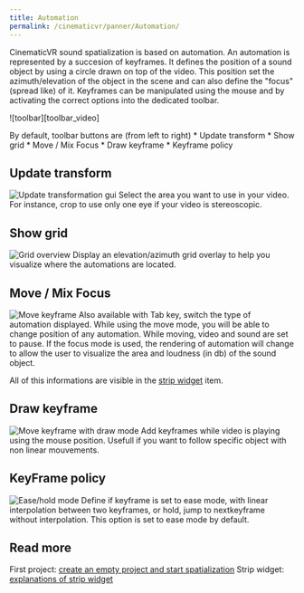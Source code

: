 ```yaml
---
title: Automation
permalink: /cinematicvr/panner/Automation/
---
```


[first_project]: {{site.baseurl}}/cinematicvr/FirstProject/
[strip_widget]: {{site.baseurl}}/cinematicvr/panner/StripWidget
[toolbar]: {{site.baseurl}}/cinematicvr/toolbar_video.png
[toolbar_grid]: {{site.baseurl}}/cinematicvr/toolbar_grid.png
[toolbar_transform]: {{site.baseurl}}/cinematicvr/toolbar_transform.png
[toolbar_move_tuto]: {{site.baseurl}}/cinematicvr/toolbar_move_tuto.gif
[toolbar_hold_tuto]: {{site.baseurl}}/cinematicvr/toolbar_hold_tuto.gif
[toolbar_draw_tuto]: {{site.baseurl}}/cinematicvr/toolbar_draw_tuto.gif

CinematicVR sound spatialization is based on automation. An automation is represented by a succesion of keyframes. It defines the position of a sound object by using a circle drawn on top of the video. This position set the azimuth/elevation of the object in the scene and can also define the "focus" (spread like) of it. Keyframes can be manipulated using the mouse and by activating the correct options into the dedicated toolbar.

![toolbar][toolbar_video]

By default, toolbar buttons are (from left to right) 
	* Update transform
	* Show grid
	* Move / Mix Focus
	* Draw keyframe
	* Keyframe policy


## Update transform

![Update transformation gui][toolbar_transform]
Select the area you want to use in your video. For instance, crop to use only one eye if your video is stereoscopic.

## Show grid

![Grid overview][toolbar_grid]
Display an elevation/azimuth grid overlay to help you visualize where the automations are located.

## Move / Mix Focus 

![Move keyframe][toolbar_move_tuto]
Also available with Tab key, switch the type of automation displayed.
While using the move mode, you will be able to change position of any automation. While moving, video and sound are set to pause.
If the focus mode is used, the rendering of automation will change to allow the user to visualize the area and loudness (in db) of the sound object.

All of this informations are visible in the [strip widget][strip_widget] item.

## Draw keyframe

![Move keyframe with draw mode][toolbar_draw_tuto]
Add keyframes while video is playing using the mouse position. Usefull if you want to follow specific object with non linear mouvements.

## KeyFrame policy

![Ease/hold mode][toolbar_hold_tuto]
Define if keyframe is set to ease mode, with linear interpolation between two keyframes, or hold, jump to nextkeyframe without interpolation.
This option is set to ease mode by default.

## Read more

First project: [create an empty project and start spatialization][first_project] 
Strip widget: [explanations of strip widget][strip_widget] 

